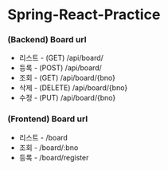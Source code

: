 # Spring-React-Practice

### (Backend) Board url
* 리스트 - (GET) /api/board/
* 등록 - (POST) /api/board/
* 조회 - (GET) /api/board/{bno}
* 삭제 - (DELETE) /api/board/{bno}
* 수정 - (PUT) /api/board/{bno}

### (Frontend) Board url
* 리스트 - /board
* 조회 - /board/:bno
* 등록 - /board/register
